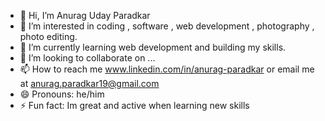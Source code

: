 - 👋 Hi, I’m Anurag Uday Paradkar
- 👀 I’m interested in coding , software , web development , photography , photo editing.
- 🌱 I’m currently learning web development and building my skills.
- 💞️ I’m looking to collaborate on ...
- 📫 How to reach me www.linkedin.com/in/anurag-paradkar or email me at anurag.paradkar19@gmail.com
- 😄 Pronouns: he/him
- ⚡ Fun fact: Im great and active when learning new skills 

<!---
AnuragParadkar1/AnuragParadkar1 is a ✨ special ✨ repository because its `README.md` (this file) appears on your GitHub profile.
You can click the Preview link to take a look at your changes.
--->
